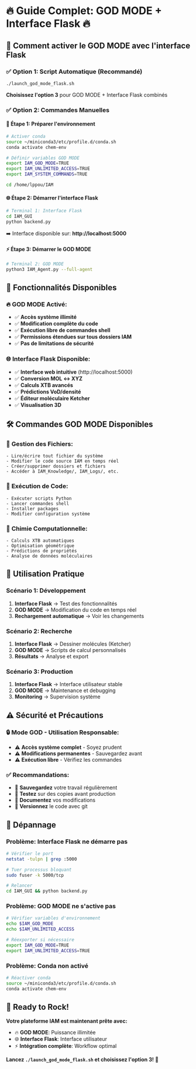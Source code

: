 # 🔥 Guide Complet: GOD MODE + Interface Flask 🔥

## 🚀 Comment activer le GOD MODE avec l'interface Flask

### ✅ **Option 1: Script Automatique (Recommandé)**
```bash
./launch_god_mode_flask.sh
```
**Choisissez l'option 3** pour GOD MODE + Interface Flask combinés

### ✅ **Option 2: Commandes Manuelles**

#### 🔧 **Étape 1: Préparer l'environnement**
```bash
# Activer conda
source ~/miniconda3/etc/profile.d/conda.sh
conda activate chem-env

# Définir variables GOD MODE
export IAM_GOD_MODE=TRUE
export IAM_UNLIMITED_ACCESS=TRUE
export IAM_SYSTEM_COMMANDS=TRUE

cd /home/lppou/IAM
```

#### 🌐 **Étape 2: Démarrer l'interface Flask**
```bash
# Terminal 1: Interface Flask
cd IAM_GUI
python backend.py
```
➡️ Interface disponible sur: **http://localhost:5000**

#### ⚡ **Étape 3: Démarrer le GOD MODE**  
```bash
# Terminal 2: GOD MODE
python3 IAM_Agent.py --full-agent
```

## 🎯 **Fonctionnalités Disponibles**

### 🔥 **GOD MODE Activé:**
- ✅ **Accès système illimité**
- ✅ **Modification complète du code**
- ✅ **Exécution libre de commandes shell**
- ✅ **Permissions étendues sur tous dossiers IAM**
- ✅ **Pas de limitations de sécurité**

### 🌐 **Interface Flask Disponible:**
- ✅ **Interface web intuitive** (http://localhost:5000)
- ✅ **Conversion MOL ↔ XYZ**
- ✅ **Calculs XTB avancés**
- ✅ **Prédictions VoD/densité**
- ✅ **Éditeur moléculaire Ketcher**
- ✅ **Visualisation 3D**

## 🛠️ **Commandes GOD MODE Disponibles**

### 📁 **Gestion des Fichiers:**
```
- Lire/écrire tout fichier du système
- Modifier le code source IAM en temps réel
- Créer/supprimer dossiers et fichiers
- Accéder à IAM_Knowledge/, IAM_Logs/, etc.
```

### 🐍 **Exécution de Code:**
```
- Exécuter scripts Python
- Lancer commandes shell
- Installer packages
- Modifier configuration système
```

### 🔬 **Chimie Computationnelle:**
```
- Calculs XTB automatiques
- Optimisation géométrique
- Prédictions de propriétés
- Analyse de données moléculaires
```

## 🎯 **Utilisation Pratique**

### **Scénario 1: Développement**
1. **Interface Flask** → Test des fonctionnalités
2. **GOD MODE** → Modification du code en temps réel
3. **Rechargement automatique** → Voir les changements

### **Scénario 2: Recherche**
1. **Interface Flask** → Dessiner molécules (Ketcher)
2. **GOD MODE** → Scripts de calcul personnalisés
3. **Résultats** → Analyse et export

### **Scénario 3: Production**
1. **Interface Flask** → Interface utilisateur stable
2. **GOD MODE** → Maintenance et debugging
3. **Monitoring** → Supervision système

## ⚠️ **Sécurité et Précautions**

### 🔒 **Mode GOD - Utilisation Responsable:**
- ⚠️ **Accès système complet** - Soyez prudent
- ⚠️ **Modifications permanentes** - Sauvegardez avant
- ⚠️ **Exécution libre** - Vérifiez les commandes

### ✅ **Recommandations:**
- 💾 **Sauvegardez** votre travail régulièrement
- 🧪 **Testez** sur des copies avant production  
- 📝 **Documentez** vos modifications
- 🔄 **Versionnez** le code avec git

## 🚨 **Dépannage**

### **Problème: Interface Flask ne démarre pas**
```bash
# Vérifier le port
netstat -tulpn | grep :5000

# Tuer processus bloquant
sudo fuser -k 5000/tcp

# Relancer
cd IAM_GUI && python backend.py
```

### **Problème: GOD MODE ne s'active pas**
```bash
# Vérifier variables d'environnement
echo $IAM_GOD_MODE
echo $IAM_UNLIMITED_ACCESS

# Réexporter si nécessaire
export IAM_GOD_MODE=TRUE
export IAM_UNLIMITED_ACCESS=TRUE
```

### **Problème: Conda non activé**
```bash
# Réactiver conda
source ~/miniconda3/etc/profile.d/conda.sh
conda activate chem-env
```

## 🎉 **Ready to Rock!**

**Votre plateforme IAM est maintenant prête avec:**
- 🔥 **GOD MODE**: Puissance illimitée
- 🌐 **Interface Flask**: Interface utilisateur
- ⚡ **Intégration complète**: Workflow optimal

**Lancez `./launch_god_mode_flask.sh` et choisissez l'option 3!** 🚀
